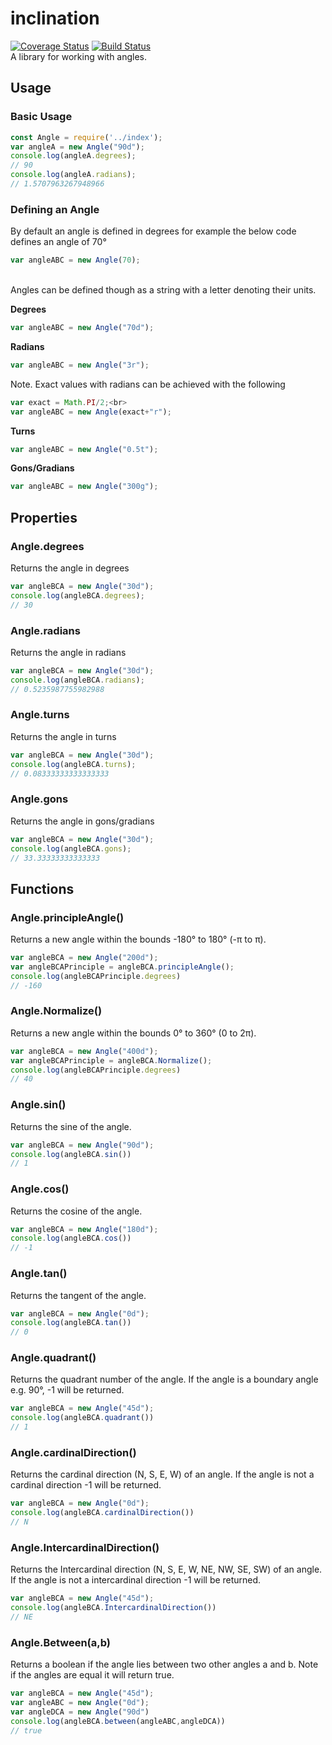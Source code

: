 # inclination
[![Coverage Status](https://coveralls.io/repos/github/SamuelB2020/inclination/badge.svg?branch=master)](https://coveralls.io/github/SamuelB2020/inclination?branch=master)
[![Build Status](https://travis-ci.com/SamuelB2020/inclination.svg?branch=master)](https://travis-ci.com/SamuelB2020/inclination) <br>
A library for working with angles.
## Usage
### Basic Usage <br>
```javascript
const Angle = require('../index');
var angleA = new Angle("90d");
console.log(angleA.degrees);
// 90
console.log(angleA.radians);
// 1.5707963267948966
```

### Defining an Angle

By default an angle is defined in degrees for example the below code defines an angle of 70&deg; <br>
```javascript
var angleABC = new Angle(70);
```
<br>
Angles can be defined though as a string with a letter denoting their units.<br>

<b>Degrees</b><br>
```javascript
var angleABC = new Angle("70d");
```
<b>Radians</b><br>
```javascript
var angleABC = new Angle("3r");
```

Note.
Exact values with radians can be achieved with the following<br>
```javascript
var exact = Math.PI/2;<br>
var angleABC = new Angle(exact+"r");
```

<b>Turns</b><br>
```javascript
var angleABC = new Angle("0.5t");
```

<b>Gons/Gradians</b><br>
```javascript
var angleABC = new Angle("300g");
```

## Properties

### Angle.degrees
Returns the angle in degrees
```javascript
var angleBCA = new Angle("30d");
console.log(angleBCA.degrees);
// 30
```
### Angle.radians
Returns the angle in radians
```javascript
var angleBCA = new Angle("30d");
console.log(angleBCA.radians);
// 0.5235987755982988
```
### Angle.turns
Returns the angle in turns
```javascript
var angleBCA = new Angle("30d");
console.log(angleBCA.turns);
// 0.08333333333333333
```
### Angle.gons
Returns the angle in gons/gradians
```javascript
var angleBCA = new Angle("30d");
console.log(angleBCA.gons);
// 33.33333333333333
```


## Functions

### Angle.principleAngle()

Returns a new angle within the bounds -180&deg; to 180&deg; (-&#960; to &#960;).
```javascript
var angleBCA = new Angle("200d");
var angleBCAPrinciple = angleBCA.principleAngle();
console.log(angleBCAPrinciple.degrees)
// -160
``` 
### Angle.Normalize()

Returns a new angle within the bounds 0&deg; to 360&deg; (0 to 2&#960;).

```javascript
var angleBCA = new Angle("400d");
var angleBCAPrinciple = angleBCA.Normalize();
console.log(angleBCAPrinciple.degrees)
// 40
``` 

### Angle.sin()

Returns the sine of the angle.

```javascript
var angleBCA = new Angle("90d");
console.log(angleBCA.sin())
// 1
```


### Angle.cos()

Returns the cosine of the angle.

```javascript
var angleBCA = new Angle("180d");
console.log(angleBCA.cos())
// -1
```


### Angle.tan()

Returns the tangent of the angle.

```javascript
var angleBCA = new Angle("0d");
console.log(angleBCA.tan())
// 0
```

### Angle.quadrant()

Returns the quadrant number of the angle. If the angle is a boundary angle e.g. 90&deg;, -1 will be returned.

```javascript
var angleBCA = new Angle("45d");
console.log(angleBCA.quadrant())
// 1
```

### Angle.cardinalDirection()

Returns the cardinal direction (N, S, E, W) of an angle. If the angle is not a cardinal direction -1 will be returned. 

```javascript
var angleBCA = new Angle("0d");
console.log(angleBCA.cardinalDirection())
// N
```

### Angle.IntercardinalDirection()

Returns the Intercardinal direction (N, S, E, W, NE, NW, SE, SW) of an angle. If the angle is not a intercardinal direction -1 will be returned. 

```javascript
var angleBCA = new Angle("45d");
console.log(angleBCA.IntercardinalDirection())
// NE
```

### Angle.Between(a,b)

Returns a boolean if the angle lies between two other angles a and b. Note if the angles are equal it will return true.

```javascript
var angleBCA = new Angle("45d");
var angleABC = new Angle("0d");
var angleDCA = new Angle("90d")
console.log(angleBCA.between(angleABC,angleDCA))
// true
```
